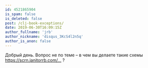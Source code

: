```yaml
---
id: 4521865904
is_spam: false
is_deleted: false
post: /clj-book-exceptions/
date: 2019-06-30T16:09:15Z
author_fullname: 'jrb'
author_nickname: 'disqus_3KcS4l2n5q'
author_is_anon: false
---
```


<p>Добрый день. Вопрос не по теме – в чем вы делаете такие схемы <a href="https://scrn.janitorrb.com/wMXa3h94aKE1snMYK39XFestvM9Ld119Ga.png" rel="nofollow noopener" title="https://scrn.janitorrb.com/wMXa3h94aKE1snMYK39XFestvM9Ld119Ga.png">https://scrn.janitorrb.com/...</a> ?</p>
